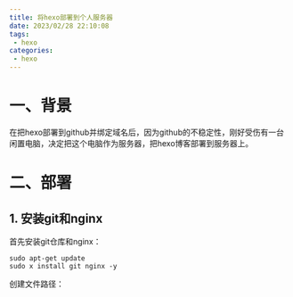 ```yaml
---
title: 将hexo部署到个人服务器
date: 2023/02/28 22:10:08
tags: 
 - hexo
categories: 
 - hexo
---
```

# 一、背景

在把hexo部署到github并绑定域名后，因为github的不稳定性，刚好受伤有一台闲置电脑，决定把这个电脑作为服务器，把hexo博客部署到服务器上。

# 二、部署

## 1. 安装git和nginx

首先安装git仓库和nginx：

```shell
sudo apt-get update
sudo x install git nginx -y
```

创建文件路径：

```

```

